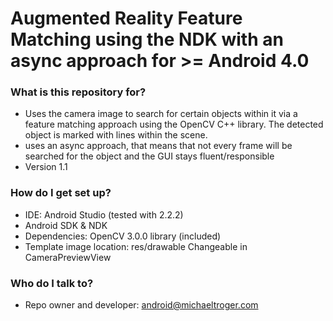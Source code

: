 # Augmented Reality Feature Matching using the NDK with an async approach for >= Android 4.0

### What is this repository for? ###
* Uses the camera image to search for certain objects within it via a feature matching approach using the OpenCV C++ library. The detected object is marked with lines within the scene.
* uses an async approach, that means that not every frame will be searched for the object and the GUI stays fluent/responsible
* Version 1.1

### How do I get set up? ###
* IDE: Android Studio (tested with 2.2.2)
* Android SDK & NDK
* Dependencies: OpenCV 3.0.0 library (included)
* Template image location: res/drawable Changeable in CameraPreviewView

### Who do I talk to? ###
* Repo owner and developer: android@michaeltroger.com
